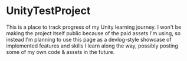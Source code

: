 # UnityTestProject

This is a place to track progress of my Unity learning journey. I won't be making the project itself public because of the paid assets I'm using, so instead I'm planning to use this page as a devlog-style showcase of implemented features and skills I learn along the way, possibly posting some of my own code & assets in the future.
